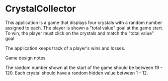 # CrystalCollector

This application is a game that displays four crystals with a random number assigned to each. The player is shown a "total value" goal at the game start. To win, the player must click on the crystals and match the "total value" goal.

The application keeps track of a player's wins and losses.



Game design notes

The random number shown at the start of the game should be between 19 - 120.
Each crystal should have a random hidden value between 1 - 12.